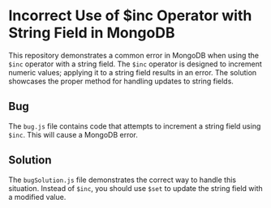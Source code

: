 # Incorrect Use of $inc Operator with String Field in MongoDB
This repository demonstrates a common error in MongoDB when using the `$inc` operator with a string field.  The `$inc` operator is designed to increment numeric values; applying it to a string field results in an error. The solution showcases the proper method for handling updates to string fields. 

## Bug
The `bug.js` file contains code that attempts to increment a string field using `$inc`. This will cause a MongoDB error.

## Solution
The `bugSolution.js` file demonstrates the correct way to handle this situation.  Instead of `$inc`, you should use `$set` to update the string field with a modified value. 
